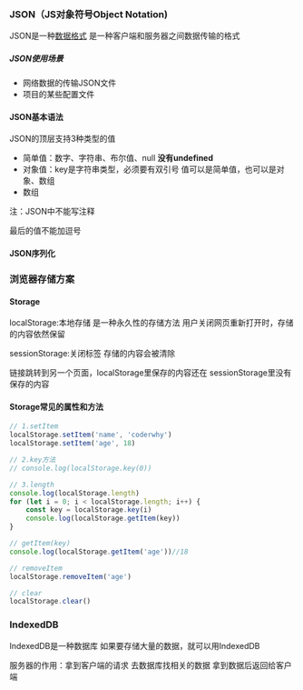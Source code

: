 ### JSON（JS对象符号Object Notation)

JSON是一种<u>数据格式</u> 是一种客户端和服务器之间数据传输的格式

##### JSON使用场景

- 网络数据的传输JSON文件
- 项目的某些配置文件

#### JSON基本语法

JSON的顶层支持3种类型的值

- 简单值：数字、字符串、布尔值、null  **没有undefined**
- 对象值：key是字符串类型，必须要有双引号 值可以是简单值，也可以是对象、数组
- 数组

注：JSON中不能写注释

最后的值不能加逗号

#### JSON序列化

### 浏览器存储方案

#### Storage

localStorage:本地存储 是一种永久性的存储方法 用户关闭网页重新打开时，存储的内容依然保留

sessionStorage:关闭标签 存储的内容会被清除

链接跳转到另一个页面，localStorage里保存的内容还在 sessionStorage里没有保存的内容

#### Storage常见的属性和方法

```js
// 1.setItem
localStorage.setItem('name', 'coderwhy')
localStorage.setItem('age', 18)

// 2.key方法
// console.log(localStorage.key(0))

// 3.length
console.log(localStorage.length)
for (let i = 0; i < localStorage.length; i++) {
    const key = localStorage.key(i)
    console.log(localStorage.getItem(key))
}

// getItem(key)
console.log(localStorage.getItem('age'))//18

// removeItem
localStorage.removeItem('age')

// clear
localStorage.clear()
```



### IndexedDB

IndexedDB是一种数据库  如果要存储大量的数据，就可以用IndexedDB

服务器的作用：拿到客户端的请求 去数据库找相关的数据 拿到数据后返回给客户端

